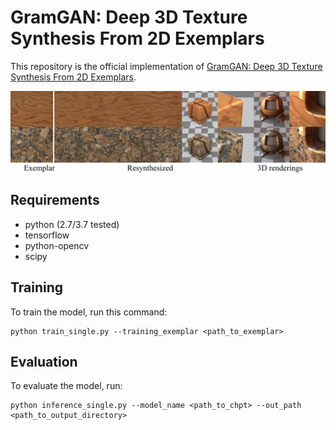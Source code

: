 # GramGAN: Deep 3D Texture Synthesis From 2D Exemplars

This repository is the official implementation of [GramGAN: Deep 3D Texture Synthesis From 2D Exemplars](https://arxiv.org/abs/2006.16112). 

![teaser image](imgs/teaser.png)

## Requirements

* python (2.7/3.7 tested)
* tensorflow
* python-opencv
* scipy

## Training

To train the model, run this command:

```train
python train_single.py --training_exemplar <path_to_exemplar>
```

## Evaluation

To evaluate the model, run:

```eval
python inference_single.py --model_name <path_to_chpt> --out_path <path_to_output_directory>
```
